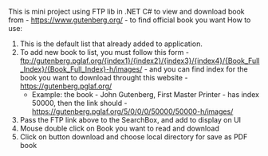 This is mini project using FTP lib in .NET C# to view and download book from - https://www.gutenberg.org/ - to find official book you want
How to use:
1. This is the default list that already added to application. 
2. To add new book to list, you must follow this form - ftp://gutenberg.pglaf.org/{index1}/{index2}/{index3}/{index4}/{Book_Full_Index}/{Book_Full_Index}-h/images/ - 
and you can find index for the book you want to download throught this website - https://gutenberg.pglaf.org/
	* Example: the book - John Gutenberg, First Master Printer - has index 50000, then the link should - https://gutenberg.pglaf.org/5/0/0/0/50000/50000-h/images/
3. Pass the FTP link above to the SearchBox, and add to display on UI
4. Mouse double click on Book you want to read and download
5. Click on button download and choose local directory for save as PDF book
